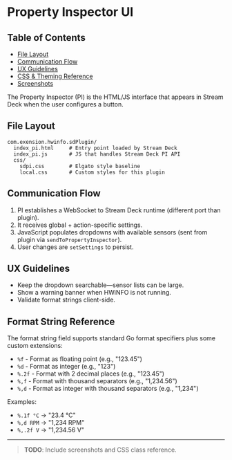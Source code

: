 # Property Inspector UI
## Table of Contents
- [File Layout](#file-layout)
- [Communication Flow](#communication-flow)
- [UX Guidelines](#ux-guidelines)
- [CSS & Theming Reference](#css--theming-reference-todo)
- [Screenshots](#screenshots-todo)

The Property Inspector (PI) is the HTML/JS interface that appears in Stream Deck when the user configures a button.

## File Layout

```
com.exension.hwinfo.sdPlugin/
  index_pi.html     # Entry point loaded by Stream Deck
  index_pi.js       # JS that handles Stream Deck PI API
  css/
    sdpi.css        # Elgato style baseline
    local.css       # Custom styles for this plugin
```

## Communication Flow

1. PI establishes a WebSocket to Stream Deck runtime (different port than plugin).
2. It receives global + action-specific settings.
3. JavaScript populates dropdowns with available sensors (sent from plugin via `sendToPropertyInspector`).
4. User changes are `setSettings` to persist.

## UX Guidelines

* Keep the dropdown searchable—sensor lists can be large.
* Show a warning banner when HWiNFO is not running.
* Validate format strings client-side.

## Format String Reference

The format string field supports standard Go format specifiers plus some custom extensions:

* `%f` - Format as floating point (e.g., "123.45")
* `%d` - Format as integer (e.g., "123")
* `%.2f` - Format with 2 decimal places (e.g., "123.45")
* `%,f` - Format with thousand separators (e.g., "1,234.56")
* `%,d` - Format as integer with thousand separators (e.g., "1,234")

Examples:
* `%.1f °C` -> "23.4 °C"
* `%,d RPM` -> "1,234 RPM"
* `%,.2f V` -> "1,234.56 V"

---

> **TODO**: Include screenshots and CSS class reference.
